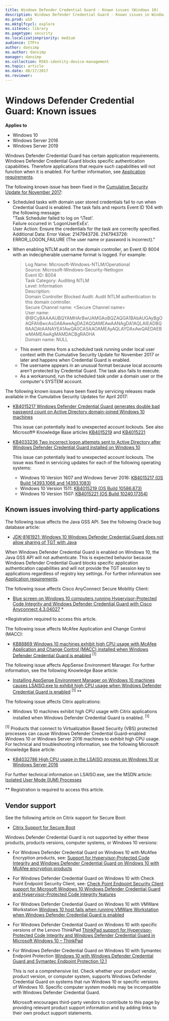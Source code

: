 ```yaml
---
title: Windows Defender Credential Guard - Known issues (Windows 10)
description: Windows Defender Credential Guard - Known issues in Windows 10 Enterprise
ms.prod: w10
ms.mktglfcycl: explore
ms.sitesec: library
ms.pagetype: security
ms.localizationpriority: medium
audience: ITPro
author: dansimp
ms.author: dansimp
manager: dansimp
ms.collection: M365-identity-device-management
ms.topic: article
ms.date: 08/17/2017
ms.reviewer: 
---
```


# Windows Defender Credential Guard: Known issues 

**Applies to**
-   Windows 10
-   Windows Server 2016
-   Windows Server 2019
 
Windows Defender Credential Guard has certain application requirements. Windows Defender Credential Guard blocks specific authentication capabilities. Therefore applications that require such capabilities will not function when it is enabled. For further information, see [Application requirements](/windows/access-protection/credential-guard/credential-guard-requirements#application-requirements). 

The following known issue has been fixed in the [Cumulative Security Update for November 2017](https://support.microsoft.com/help/4051033):

-  Scheduled tasks with domain user stored credentials fail to run when Credential Guard is enabled. The task fails and reports Event ID 104 with the following message: <br>
   "Task Scheduler failed to log on ‘\Test’. <br>
   Failure occurred in ‘LogonUserExEx’. <br>
   User Action: Ensure the credentials for the task are correctly specified. <br>
   Additional Data: Error Value: 2147943726. 2147943726: ERROR\_LOGON\_FAILURE (The user name or password is incorrect)."
-  When enabling NTLM audit on the domain controller, an Event ID 8004 with an indecipherable username format is logged. For example:
   > Log Name: Microsoft-Windows-NTLM/Operational  
    Source: Microsoft-Windows-Security-Netlogon  
    Event ID: 8004  
    Task Category: Auditing NTLM  
    Level:         Information  
    Description:  
    Domain Controller Blocked Audit: Audit NTLM authentication to this domain controller.  
    Secure Channel name: \<Secure Channel name>  
    User name:  
    @@CyBAAAAUBQYAMHArBwUAMGAoBQZAQGA1BAbAUGAyBgOAQFAhBwcAsGA6AweAgDA2AQQAMEAwAANAgDA1AQLAIEADBQRAADAtAANAYEA1AwQA0CA5AAOAMEAyAQLAYDAxAwQAEDAEBwMAMEAwAgMAMDACBgRA0HA  
    Domain name: NULL
    
    - This event stems from a scheduled task running under local user context with the Cumulative Security Update for November 2017 or later and happens when Credential Guard is enabled.
    - The username appears in an unusual format because local accounts aren’t protected by Credential Guard. The task also fails to execute.
    - As a workaround, run the scheduled task under a domain user or the computer's SYSTEM account.

The following known issues have been fixed by servicing releases made available in the Cumulative Security Updates for April 2017:

- [KB4015217 Windows Defender Credential Guard generates double bad password count on Active Directory domain-joined Windows 10 machines](https://support.microsoft.com/help/4015217/windows-10-update-kb4015217)

     This issue can potentially lead to unexpected account lockouts. See also Microsoft® Knowledge Base articles [KB4015219](https://support.microsoft.com/help/4015219/windows-10-update-kb4015219) and [KB4015221](https://support.microsoft.com/help/4015221/windows-10-update-kb4015221)


- [KB4033236 Two incorrect logon attempts sent to Active Directory after Windows Defender Credential Guard installed on Windows 10](https://support.microsoft.com/help/4033236/two-incorrect-logon-attempts-sent-to-active-directory-after-credential?preview)

    This issue can potentially lead to unexpected account lockouts. The issue was fixed in servicing updates for each of the following operating systems:

    - Windows 10 Version 1607 and Windows Server 2016: 
    [KB4015217 (OS Build 14393.1066 and 14393.1083)](https://support.microsoft.com/help/4015217) 
    - Windows 10 Version 1511: [KB4015219 (OS Build 10586.873)](https://support.microsoft.com/help/4015219)
    - Windows 10 Version 1507: [KB4015221 (OS Build 10240.17354)](https://support.microsoft.com/help/4015221)

## Known issues involving third-party applications

The following issue affects the Java GSS API. See the following Oracle bug database article: 

- [JDK-8161921: Windows 10 Windows Defender Credential Guard does not allow sharing of TGT with Java](http://bugs.java.com/bugdatabase/view_bug.do?bug_id=8161921)

When Windows Defender Credential Guard is enabled on Windows 10, the Java GSS API will not authenticate. This is expected behavior because Windows Defender Credential Guard blocks specific application authentication capabilities and will not provide the TGT session key to applications regardless of registry key settings. For further information see [Application requirements](/windows/access-protection/credential-guard/credential-guard-requirements#application-requirements).

The following issue affects Cisco AnyConnect Secure Mobility Client:

- [Blue screen on Windows 10 computers running Hypervisor-Protected Code Integrity and Windows Defender Credential Guard with Cisco Anyconnect 4.3.04027](https://quickview.cloudapps.cisco.com/quickview/bug/CSCvc66692) \*

*Registration required to access this article. 

The following issue affects McAfee Application and Change Control (MACC):
- [KB88869 Windows 10 machines exhibit high CPU usage with McAfee Application and Change Control (MACC) installed when Windows Defender Credential Guard is enabled](https://kc.mcafee.com/corporate/index?page=content&id=KB88869) <sup>[1]</sup>
   

The following issue affects AppSense Environment Manager.
  For further information, see the following Knowledge Base article:
- [Installing AppSense Environment Manager on Windows 10 machines causes LSAISO.exe to exhibit high CPU usage when Windows Defender Credential Guard is enabled](http://www.appsense.com/kb/160525073917945) <sup>[1]</sup> \**

The following issue affects Citrix applications:
- Windows 10 machines exhibit high CPU usage with Citrix applications installed when Windows Defender Credential Guard is enabled. <sup>[1]</sup>

<sup>[1]</sup> Products that connect to Virtualization Based Security (VBS) protected processes can cause Windows Defender Credential Guard-enabled Windows 10 or Windows Server 2016 machines to exhibit high CPU usage. For technical and troubleshooting information, see the following Microsoft Knowledge Base article:

- [KB4032786 High CPU usage in the LSAISO process on Windows 10 or Windows Server 2016](https://support.microsoft.com/help/4032786)
    
For further technical information on LSAISO.exe, see the MSDN article: [Isolated User Mode (IUM) Processes](/windows/win32/procthread/isolated-user-mode--ium--processes)
    

  \** Registration is required to access this article.


## Vendor support

See the following article on Citrix support for Secure Boot:
- [Citrix Support for Secure Boot](https://www.citrix.com/blogs/2016/12/08/windows-server-2016-hyper-v-secure-boot-support-now-available-in-xenapp-7-12/)

Windows Defender Credential Guard is not supported by either these products, products versions, computer systems, or Windows 10 versions:

- For Windows Defender Credential Guard on Windows 10 with McAfee Encryption products, see:
  [Support for Hypervisor-Protected Code Integrity and Windows Defender Credential Guard on Windows 10 with McAfee encryption products](https://kc.mcafee.com/corporate/index?page=content&id=KB86009)

- For Windows Defender Credential Guard on Windows 10 with Check Point Endpoint Security Client, see:
  [Check Point Endpoint Security Client support for Microsoft Windows 10 Windows Defender Credential Guard and Hypervisor-Protected Code Integrity features](https://supportcenter.checkpoint.com/supportcenter/portal?eventSubmit_doGoviewsolutiondetails=&solutionid=sk113912)

- For Windows Defender Credential Guard on Windows 10 with VMWare Workstation
  [Windows 10 host fails when running VMWare Workstation when Windows Defender Credential Guard is enabled](https://kb.vmware.com/selfservice/microsites/search.do?language=en_US&cmd=displayKC&externalId=2146361)

- For Windows Defender Credential Guard on Windows 10 with specific versions of the Lenovo ThinkPad
  [ThinkPad support for Hypervisor-Protected Code Integrity and Windows Defender Credential Guard in Microsoft Windows 10 – ThinkPad](https://support.lenovo.com/in/en/solutions/ht503039)

- For Windows Defender Credential Guard on Windows 10 with Symantec Endpoint Protection
  [Windows 10 with Windows Defender Credential Guard and Symantec Endpoint Protection 12.1](https://www.symantec.com/connect/forums/windows-10-device-guard-credentials-guard-and-sep-121)

  This is not a comprehensive list. Check whether your product vendor, product version, or computer system, supports Windows Defender Credential Guard on systems that run Windows 10 or specific versions of Windows 10. Specific computer system models may be incompatible with Windows Defender Credential Guard. 

  Microsoft encourages third-party vendors to contribute to this page by providing relevant product support information and by adding links to their own product support statements.
